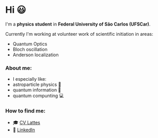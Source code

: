 # Hi :smiley:

I'm a **physics student** in **Federal University of São Carlos (UFSCar)**. 

Currently I'm working at volunteer work of scientific initiation in areas:
- Quantum Optics 
- Bloch oscillation
- Anderson localization

### About me:

- I especially like: 
- astroparticle physics :satellite:
- quantum information :calling:
- quantum compunting :computer:

### How to find me:

- :mortar_board: [CV Lattes](http://lattes.cnpq.br/4549535445248752)
- :briefcase: [LinkedIn](https://www.linkedin.com/in/pedro-luís-moraes-franco-b10895146/)
